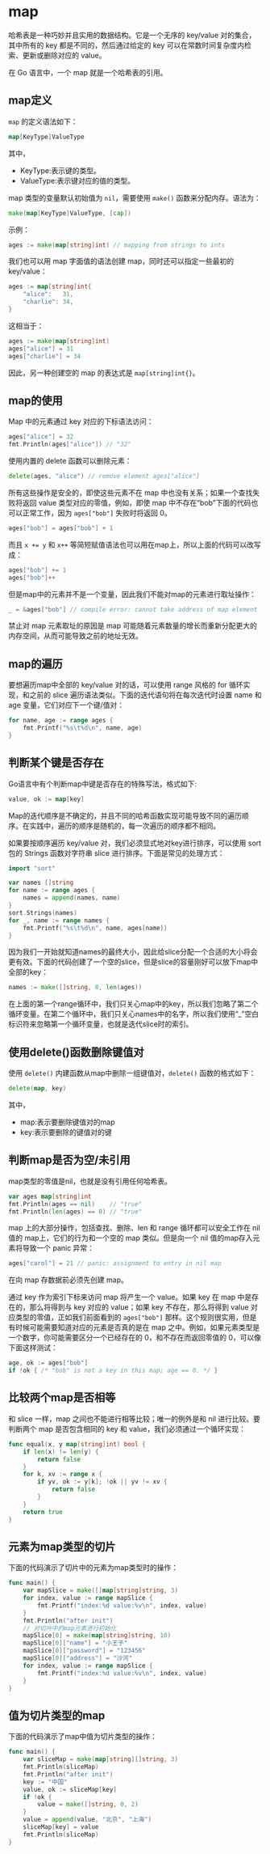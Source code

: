 # map

哈希表是一种巧妙并且实用的数据结构。它是一个无序的 key/value 对的集合，其中所有的 key 都是不同的，然后通过给定的 key 可以在常数时间复杂度内检索、更新或删除对应的 value。

在 Go 语言中，一个 map 就是一个哈希表的引用。

## map定义

`map` 的定义语法如下：

```go
map[KeyType]ValueType
```

其中，

* KeyType:表示键的类型。
* ValueType:表示键对应的值的类型。

map 类型的变量默认初始值为 `nil`，需要使用 `make()` 函数来分配内存。语法为：

```go
make(map[KeyType]ValueType, [cap])
```

示例：

```go
ages := make(map[string]int) // mapping from strings to ints
```

我们也可以用 map 字面值的语法创建 map，同时还可以指定一些最初的 key/value：

```go
ages := map[string]int{
    "alice":   31,
    "charlie": 34,
}
```

这相当于：

```go
ages := make(map[string]int)
ages["alice"] = 31
ages["charlie"] = 34
```

因此，另一种创建空的 map 的表达式是 `map[string]int{}`。

## map的使用

Map 中的元素通过 key 对应的下标语法访问：

```go
ages["alice"] = 32
fmt.Println(ages["alice"]) // "32"
```

使用内置的 delete 函数可以删除元素：

```go
delete(ages, "alice") // remove element ages["alice"]
```

所有这些操作是安全的，即使这些元素不在 map 中也没有关系；如果一个查找失败将返回 value 类型对应的零值，例如，即使 map 中不存在“bob”下面的代码也可以正常工作，因为 `ages["bob"]` 失败时将返回 0。

```go
ages["bob"] = ages["bob"] + 1
```

而且 `x += y` 和 `x++` 等简短赋值语法也可以用在map上，所以上面的代码可以改写成：

```go
ages["bob"] += 1
ages["bob"]++
```

但是map中的元素并不是一个变量，因此我们不能对map的元素进行取址操作：

```go
_ = &ages["bob"] // compile error: cannot take address of map element
```

禁止对 map 元素取址的原因是 map 可能随着元素数量的增长而重新分配更大的内存空间，从而可能导致之前的地址无效。

## map的遍历

要想遍历map中全部的 key/value 对的话，可以使用 range 风格的 for 循环实现，和之前的 slice 遍历语法类似。下面的迭代语句将在每次迭代时设置 name 和 age 变量，它们对应下一个键/值对：

```go
for name, age := range ages {
    fmt.Printf("%s\t%d\n", name, age)
}
```

## 判断某个键是否存在

Go语言中有个判断map中键是否存在的特殊写法，格式如下:

```go
value, ok := map[key]
```

Map的迭代顺序是不确定的，并且不同的哈希函数实现可能导致不同的遍历顺序。在实践中，遍历的顺序是随机的，每一次遍历的顺序都不相同。

如果要按顺序遍历 key/value 对，我们必须显式地对key进行排序，可以使用 sort 包的 Strings 函数对字符串 slice 进行排序。下面是常见的处理方式：

```go
import "sort"

var names []string
for name := range ages {
    names = append(names, name)
}
sort.Strings(names)
for _, name := range names {
    fmt.Printf("%s\t%d\n", name, ages[name])
}
```

因为我们一开始就知道names的最终大小，因此给slice分配一个合适的大小将会更有效。下面的代码创建了一个空的slice，但是slice的容量刚好可以放下map中全部的key：

```go
names := make([]string, 0, len(ages))
```

在上面的第一个range循环中，我们只关心map中的key，所以我们忽略了第二个循环变量。在第二个循环中，我们只关心names中的名字，所以我们使用“_”空白标识符来忽略第一个循环变量，也就是迭代slice时的索引。

## 使用delete()函数删除键值对

使用 `delete()` 内建函数从map中删除一组键值对，`delete()` 函数的格式如下：

```go
delete(map, key)
```

其中，

* map:表示要删除键值对的map
* key:表示要删除的键值对的键

## 判断map是否为空/未引用

map类型的零值是nil，也就是没有引用任何哈希表。

```go
var ages map[string]int
fmt.Println(ages == nil)    // "true"
fmt.Println(len(ages) == 0) // "true"
```

map 上的大部分操作，包括查找、删除、len 和 range 循环都可以安全工作在 nil 值的 map上，它们的行为和一个空的 map 类似。但是向一个 nil 值的map存入元素将导致一个 panic 异常：

```go
ages["carol"] = 21 // panic: assignment to entry in nil map
```

在向 map 存数据前必须先创建 map。

通过 key 作为索引下标来访问 map 将产生一个 value。如果 key 在 map 中是存在的，那么将得到与 key 对应的 value；如果 key 不存在，那么将得到 value 对应类型的零值，正如我们前面看到的 `ages["bob"]` 那样。这个规则很实用，但是有时候可能需要知道对应的元素是否真的是在 map 之中。例如，如果元素类型是一个数字，你可能需要区分一个已经存在的 0，和不存在而返回零值的 0，可以像下面这样测试：

```go
age, ok := ages["bob"]
if !ok { /* "bob" is not a key in this map; age == 0. */ }
```

## 比较两个map是否相等

和 slice 一样，map 之间也不能进行相等比较；唯一的例外是和 nil 进行比较。要判断两个 map 是否包含相同的 key 和 value，我们必须通过一个循环实现：

```go
func equal(x, y map[string]int) bool {
    if len(x) != len(y) {
        return false
    }
    for k, xv := range x {
        if yv, ok := y[k]; !ok || yv != xv {
            return false
        }
    }
    return true
}
```

## 元素为map类型的切片

下面的代码演示了切片中的元素为map类型时的操作：

```go
func main() {
	var mapSlice = make([]map[string]string, 3)
	for index, value := range mapSlice {
		fmt.Printf("index:%d value:%v\n", index, value)
	}
	fmt.Println("after init")
	// 对切片中的map元素进行初始化
	mapSlice[0] = make(map[string]string, 10)
	mapSlice[0]["name"] = "小王子"
	mapSlice[0]["password"] = "123456"
	mapSlice[0]["address"] = "沙河"
	for index, value := range mapSlice {
		fmt.Printf("index:%d value:%v\n", index, value)
	}
}
```

## 值为切片类型的map

下面的代码演示了map中值为切片类型的操作：

```go
func main() {
	var sliceMap = make(map[string][]string, 3)
	fmt.Println(sliceMap)
	fmt.Println("after init")
	key := "中国"
	value, ok := sliceMap[key]
	if !ok {
		value = make([]string, 0, 2)
	}
	value = append(value, "北京", "上海")
	sliceMap[key] = value
	fmt.Println(sliceMap)
}
```